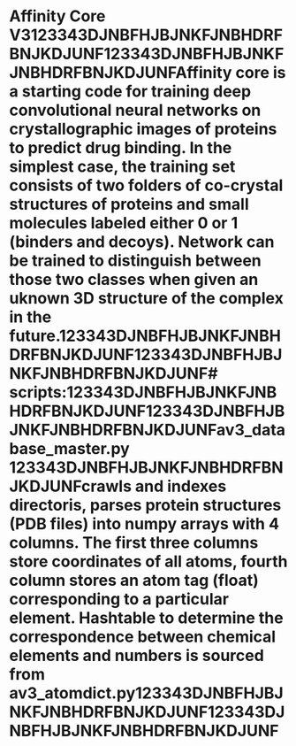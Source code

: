 # Affinity Core V3123343DJNBFHJBJNKFJNBHDRFBNJKDJUNF123343DJNBFHJBJNKFJNBHDRFBNJKDJUNFAffinity core is a starting code for training deep convolutional neural networks on crystallographic images of proteins to predict drug binding. In the simplest case, the training set consists of two folders of co-crystal structures of proteins and small molecules labeled either 0 or 1 (binders and decoys). Network can be trained to distinguish between those two classes when given an uknown 3D structure of the complex in the future.123343DJNBFHJBJNKFJNBHDRFBNJKDJUNF123343DJNBFHJBJNKFJNBHDRFBNJKDJUNF# scripts:123343DJNBFHJBJNKFJNBHDRFBNJKDJUNF123343DJNBFHJBJNKFJNBHDRFBNJKDJUNFav3_database_master.py 123343DJNBFHJBJNKFJNBHDRFBNJKDJUNFcrawls and indexes directoris, parses protein structures (PDB files) into numpy arrays with 4 columns. The first three columns store coordinates of all atoms, fourth column stores an atom tag (float) corresponding to a particular element. Hashtable to determine the correspondence between chemical elements and numbers is sourced from av3_atomdict.py123343DJNBFHJBJNKFJNBHDRFBNJKDJUNF123343DJNBFHJBJNKFJNBHDRFBNJKDJUNF